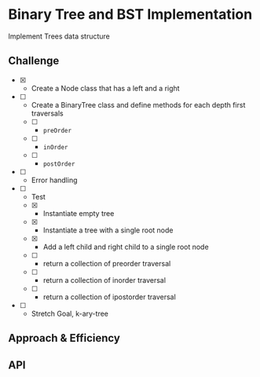 # Binary Tree and BST Implementation
<!-- Short summary or background information -->
Implement Trees data structure

## Challenge
<!-- Description of the challenge -->
- [x] - Create a Node class that has a left and a right
- [ ] - Create a BinaryTree class and define methods for each depth first traversals
  - [ ] - `preOrder`
  - [ ] - `inOrder`
  - [ ] - `postOrder`
- [ ] - Error handling
- [ ] - Test
  - [x] - Instantiate empty tree
  - [x] - Instantiate a tree with a single root node
  - [x] - Add a left child and right child to a single root node
  - [ ] - return a collection of preorder traversal
  - [ ] - return a collection of inorder traversal
  - [ ] - return a collection of ipostorder traversal
- [ ] - Stretch Goal, k-ary-tree

## Approach & Efficiency
<!-- What approach did you take? Why? What is the Big O space/time for this approach? -->


## API
<!-- Description of each method publicly available to your Stack and Queue-->

